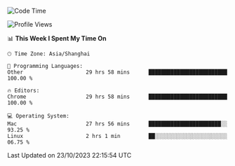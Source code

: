 <!--START_SECTION:waka-->
![Code Time](http://img.shields.io/badge/Code%20Time-1%2C438%20hrs%2013%20mins-blue)

![Profile Views](http://img.shields.io/badge/Profile%20Views-0-blue)

📊 **This Week I Spent My Time On** 

```text
🕑︎ Time Zone: Asia/Shanghai

💬 Programming Languages: 
Other                    29 hrs 58 mins      █████████████████████████   100.00 % 

🔥 Editors: 
Chrome                   29 hrs 58 mins      █████████████████████████   100.00 % 

💻 Operating System: 
Mac                      27 hrs 56 mins      ███████████████████████░░   93.25 % 
Linux                    2 hrs 1 min         ██░░░░░░░░░░░░░░░░░░░░░░░   06.75 % 
```


 Last Updated on 23/10/2023 22:15:54 UTC
<!--END_SECTION:waka-->